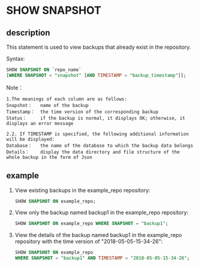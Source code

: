 # SHOW SNAPSHOT

## description

This statement is used to view backups that already exist in the repository.

Syntax:

```sql
SHOW SNAPSHOT ON `repo_name`
[WHERE SNAPSHOT = "snapshot" [AND TIMESTAMP = "backup_timestamp"]];
```

Note：

```plain text
1.The meanings of each column are as follows:
Snapshot：   name of the backup
Timestamp：  the time version of the corresponding backup
Status：     if the backup is normal, it displays OK; otherwise, it displays an error message

2.2. If TIMESTAMP is specified, the following additional information will be displayed:
Database：   the name of the database to which the backup data belongs
Details：    display the data directory and file structure of the whole backup in the form of Json
```

## example

1. View existing backups in the example_repo repository:

    ```sql
    SHOW SNAPSHOT ON example_repo;
    ```

2. View only the backup named backup1 in the example_repo repository:

    ```sql
    SHOW SNAPSHOT ON example_repo WHERE SNAPSHOT = "backup1";
    ```

3. View the details of the backup named backup1 in the example_repo repository with the time version of "2018-05-05-15-34-26":

    ```sql
    SHOW SNAPSHOT ON example_repo
    WHERE SNAPSHOT = "backup1" AND TIMESTAMP = "2018-05-05-15-34-26";
    ```
